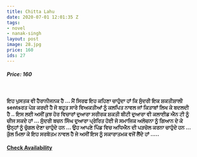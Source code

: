 ```yaml
---
title: Chitta Lahu
date: 2020-07-01 12:01:35 Z
tags:
- novel
- nanak-singh
layout: post
image: 28.jpg
price: 160
ids: 27
---
```


<h5>Price: 160</h5><br>

<strong>

ਇਹ ਪੁਸਤਕ ਵੀ ਹੈਰਾਨੀਜਨਕ ਹੈ ... ਮੈਂ ਸਿਰਫ ਇਹ ਕਹਿਣਾ ਚਾਹੁੰਦਾ ਹਾਂ ਕਿ ਸੁੰਦਰੀ ਇਕ ਸ਼ਕਤੀਸ਼ਾਲੀ sentsਰਤ ਪੇਸ਼ ਕਰਦੀ ਹੈ ਜੋ ਬਹੁਤ ਸਾਰੇ ਵਿਅਕਤੀਆਂ ਨੂੰ ਕਲਪਿਤ ਨਾਵਲ ਜਾਂ ਕਿਤਾਬਾਂ ਲਿਖ ਕੇ ਬਦਲਦੀ ਹੈ .. ਇਸ ਲਈ ਅਸੀਂ ਕੁਝ ਹੋਰ ਵਿਚਾਰਾਂ ਦੁਆਰਾ ਸਰੀਰਕ ਸ਼ਕਤੀ ਬੀਟੀ ਦੁਆਰਾ ਵੀ ਕਲਾਈਡ ਐਨ ਟੀ ਨੂੰ ਚੀਜ ਸਕਦੇ ਹਾਂ ... ਸੁੰਦਰੀ ਬਚਨ ਸਿੰਘ ਦੁਆਰਾ ਪ੍ਰੇਰਿਤ ਹੋਈ ਜੋ ਸਮਾਜਿਕ ਅਲੋਚਨਾ ਨੂੰ ਗਿਆਨ ਦੇ ਕੇ ਉਨ੍ਹਾਂ ਨੂੰ ਚੁੰਗਲ ਦੇਣਾ ਚਾਹੁੰਦੇ ਹਨ ... ਉਹ ਆਪਣੇ ਪਿੰਡ ਵਿਚ ਅਧਿਐਨ ਦੀ ਪੜਚੋਲ ਕਰਨਾ ਚਾਹੁੰਦੇ ਹਨ ...
ਕੁੱਲ ਮਿਲਾ ਕੇ ਇਹ ਸਰਬੋਤਮ ਨਾਵਲ ਹੈ ਜੇ ਅਸੀਂ ਇਸ ਨੂੰ ਸਕਾਰਾਤਮਕ ਵਜੋਂ ਲੈਂਦੇ ਹਾਂ .....</strong>


<h4><a class="add-cart cart1" href="{{ site.baseurl }}/books#27"><b>Check Availability</b></a></h4>

<body>
 <script src="{{ site.baseurl }}/js/main.js"></script>
 </body>